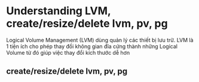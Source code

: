 # Understanding LVM, create/resize/delete lvm, pv, pg

Logical Volume Management (LVM) dùng quản lý các thiết bị lưu trữ.
LVM là 1 tiện ích cho phép thay đổi không gian đĩa cứng thành những Logical Volume từ đó giúp việc thay đổi kích thước dễ hơn

## create/resize/delete lvm, pv, pg

